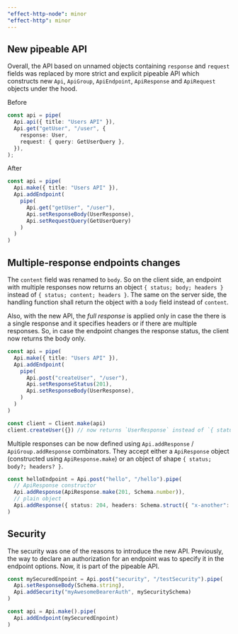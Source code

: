 ```yaml
---
"effect-http-node": minor
"effect-http": minor
---
```


## New pipeable API

Overall, the API based on unnamed objects containing `response` and `request` fields 
was replaced by more strict and explicit pipeable API which constructs new `Api`, `ApiGroup`,
`ApiEndpoint`, `ApiResponse` and `ApiRequest` objects under the hood.

Before

```ts
const api = pipe(
  Api.api({ title: "Users API" }),
  Api.get("getUser", "/user", {
    response: User,
    request: { query: GetUserQuery },
  }),
);
```

After

```ts
const api = pipe(
  Api.make({ title: "Users API" }),
  Api.addEndpoint(
    pipe(
      Api.get("getUser", "/user"),
      Api.setResponseBody(UserResponse),
      Api.setRequestQuery(GetUserQuery)
    )
  )
)
```

## Multiple-response endpoints changes

The `content` field was renamed to `body`. So on the client side, an endpoint with multiple
responses now returns an object `{ status; body; headers }` instead of `{ status; content; headers }`.
The same on the server side, the handling function shall return the object with a `body` field
instead of `content`.

Also, with the new API, the *full response* is applied only in case the there is a single response
and it specifies headers or if there are multiple responses. So, in case the endpoint changes
the response status, the client now returns the body only.

```ts
const api = pipe(
  Api.make({ title: "Users API" }),
  Api.addEndpoint(
    pipe(
      Api.post("createUser", "/user"),
      Api.setResponseStatus(201),
      Api.setResponseBody(UserResponse),
    )
  )
)

const client = Client.make(api)
client.createUser({}) // now returns `UserResponse` instead of `{ status: 201; body: UserResponse; headers? }`
```

Multiple responses can be now defined using `Api.addResponse` / `ApiGroup.addResponse` combinators. They
accept either a `ApiResponse` object (constructed using `ApiResponse.make`) or an object of shape
`{ status; body?; headers? }`.

```ts
const helloEndpoint = Api.post("hello", "/hello").pipe(
  // ApiResponse constructor
  Api.addResponse(ApiResponse.make(201, Schema.number)),
  // plain object
  Api.addResponse({ status: 204, headers: Schema.struct({ "x-another": Schema.NumberFromString }) })
)
```

## Security

The security was one of the reasons to introduce the new API. Previously, the way to declare
an authorization for an endpoint was to specify it in the endpoint options. Now, it is part
of the pipeable API.

```ts
const mySecuredEnpoint = Api.post("security", "/testSecurity").pipe(
  Api.setResponseBody(Schema.string),
  Api.addSecurity("myAwesomeBearerAuth", mySecuritySchema)
)

const api = Api.make().pipe(
  Api.addEndpoint(mySecuredEnpoint)
)
```
